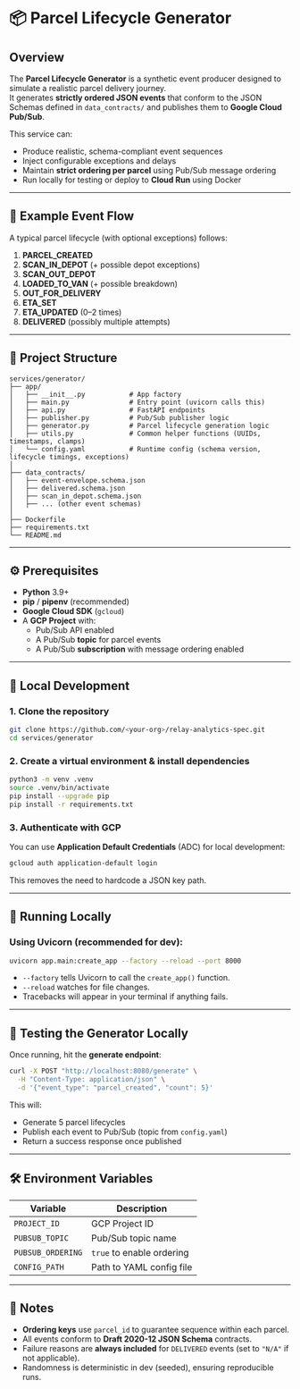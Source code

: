 # 📦 Parcel Lifecycle Generator

## Overview
The **Parcel Lifecycle Generator** is a synthetic event producer designed to simulate a realistic parcel delivery journey.  
It generates **strictly ordered JSON events** that conform to the JSON Schemas defined in `data_contracts/` and publishes them to **Google Cloud Pub/Sub**.

This service can:
- Produce realistic, schema-compliant event sequences
- Inject configurable exceptions and delays
- Maintain **strict ordering per parcel** using Pub/Sub message ordering
- Run locally for testing or deploy to **Cloud Run** using Docker

---

## 📜 Example Event Flow

A typical parcel lifecycle (with optional exceptions) follows:

1. **PARCEL_CREATED**  
2. **SCAN_IN_DEPOT** (+ possible depot exceptions)
3. **SCAN_OUT_DEPOT**  
4. **LOADED_TO_VAN** (+ possible breakdown)  
5. **OUT_FOR_DELIVERY**  
6. **ETA_SET**  
7. **ETA_UPDATED** (0–2 times)  
8. **DELIVERED** (possibly multiple attempts)  

---

## 📂 Project Structure

```
services/generator/
├── app/
│   ├── __init__.py           # App factory
│   ├── main.py               # Entry point (uvicorn calls this)
│   ├── api.py                # FastAPI endpoints
│   ├── publisher.py          # Pub/Sub publisher logic
│   ├── generator.py          # Parcel lifecycle generation logic
│   ├── utils.py              # Common helper functions (UUIDs, timestamps, clamps)
│   └── config.yaml           # Runtime config (schema version, lifecycle timings, exceptions)
│
├── data_contracts/
│   ├── event-envelope.schema.json
│   ├── delivered.schema.json
│   ├── scan_in_depot.schema.json
│   ├── ... (other event schemas)
│
├── Dockerfile
├── requirements.txt
└── README.md
```

---

## ⚙️ Prerequisites

- **Python** 3.9+  
- **pip** / **pipenv** (recommended)  
- **Google Cloud SDK** (`gcloud`)  
- A **GCP Project** with:
  - Pub/Sub API enabled
  - A Pub/Sub **topic** for parcel events
  - A Pub/Sub **subscription** with message ordering enabled

---

## 🔧 Local Development

### 1. Clone the repository
```bash
git clone https://github.com/<your-org>/relay-analytics-spec.git
cd services/generator
```

### 2. Create a virtual environment & install dependencies
```bash
python3 -m venv .venv
source .venv/bin/activate
pip install --upgrade pip
pip install -r requirements.txt
```

### 3. Authenticate with GCP  
You can use **Application Default Credentials** (ADC) for local development:
```bash
gcloud auth application-default login
```
This removes the need to hardcode a JSON key path.

---

## 🚀 Running Locally

### Using Uvicorn (recommended for dev):
```bash
uvicorn app.main:create_app --factory --reload --port 8000
```

- `--factory` tells Uvicorn to call the `create_app()` function.
- `--reload` watches for file changes.
- Tracebacks will appear in your terminal if anything fails.

---

## 📡 Testing the Generator Locally

Once running, hit the **generate endpoint**:

```bash
curl -X POST "http://localhost:8080/generate" \
  -H "Content-Type: application/json" \
  -d '{"event_type": "parcel_created", "count": 5}'
```

This will:
- Generate 5 parcel lifecycles
- Publish each event to Pub/Sub (topic from `config.yaml`)
- Return a success response once published

---

## 🛠 Environment Variables

| Variable            | Description |
|---------------------|-------------|
| `PROJECT_ID`        | GCP Project ID |
| `PUBSUB_TOPIC`      | Pub/Sub topic name |
| `PUBSUB_ORDERING`   | `true` to enable ordering |
| `CONFIG_PATH`       | Path to YAML config file |

---

## 📌 Notes

- **Ordering keys** use `parcel_id` to guarantee sequence within each parcel.
- All events conform to **Draft 2020-12 JSON Schema** contracts.
- Failure reasons are **always included** for `DELIVERED` events (set to `"N/A"` if not applicable).
- Randomness is deterministic in dev (seeded), ensuring reproducible runs.
